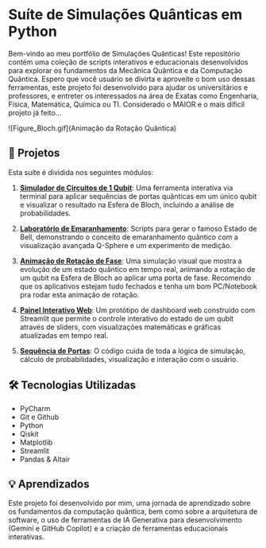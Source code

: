 # Suíte de Simulações Quânticas em Python

Bem-vindo ao meu portfólio de Simulações Quânticas! Este repositório contém uma coleção de scripts interativos e educacionais desenvolvidos para explorar os fundamentos da Mecânica Quântica e da Computação Quântica.
Espero que você usuário se divirta e aproveite o bom uso dessas ferramentas, este projeto foi desenvolvido para ajudar os universitários e professores, e entreter os interessados na área de Exatas como Engenharia, Física, Matemática, Química ou TI. Considerado o MAIOR e o mais díficil projeto já feito...

![Figure_Bloch.gif](Animação da Rotação Quântica)

## 🚀 Projetos

Esta suíte é dividida nos seguintes módulos:

1.  **[Simulador de Circuitos de 1 Qubit](./1_Simulador_Single_Qubit/)**: Uma ferramenta interativa via terminal para aplicar sequências de portas quânticas em um único qubit e visualizar o resultado na Esfera de Bloch, incluindo a análise de probabilidades.

2.  **[Laboratório de Emaranhamento](./2_Laboratorio_Emaranhamento/)**: Scripts para gerar o famoso Estado de Bell, demonstrando o conceito de emaranhamento quântico com a visualização avançada Q-Sphere e um experimento de medição.

3.  **[Animação de Rotação de Fase](./3_Animacao_Rotacao_Fase/)**: Uma simulação visual que mostra a evolução de um estado quântico em tempo real, animando a rotação de um qubit na Esfera de Bloch ao aplicar uma porta de fase. Recomendo que os aplicativos estejam tudo fechados e tenha um bom PC/Notebook pra rodar esta animação de rotação.

4.  **[Painel Interativo Web](./4_Painel_Interativo_Web/)**: Um protótipo de dashboard web construído com Streamlit que permite o controle interativo do estado de um qubit através de sliders, com visualizações matemáticas e gráficas atualizadas em tempo real.

5.  **[Sequência de Portas](./5_Sequência_de_Portas/)**: O código cuida de toda a lógica de simulação, cálculo de probabilidades, visualização e interação com o usuário.

## 🛠️ Tecnologias Utilizadas
* PyCharm
* Git e Github
* Python
* Qiskit
* Matplotlib
* Streamlit
* Pandas & Altair

## 💡 Aprendizados
Este projeto foi desenvolvido por mim, uma jornada de aprendizado sobre os fundamentos da computação quântica, bem como sobre a arquitetura de software, o uso de ferramentas de IA Generativa para desenvolvimento (Gemini e GitHub Copilot) e a criação de ferramentas educacionais interativas.
